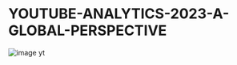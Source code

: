 # YOUTUBE-ANALYTICS-2023-A-GLOBAL-PERSPECTIVE

![image yt](https://github.com/Dsatabdi27/YOUTUBE-ANALYTICS-2023-A-GLOBAL-PERSPECTIVE/assets/144735772/9f626264-ff7d-4e45-bc8c-ec79f27bd37d)





